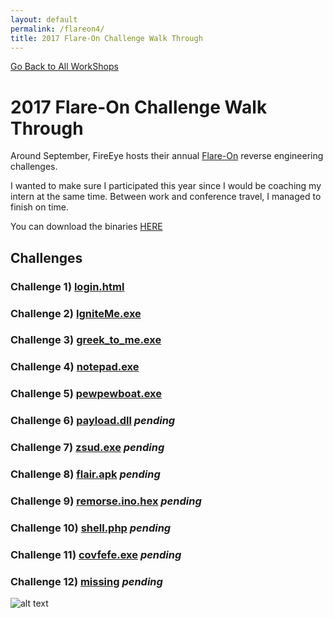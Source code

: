 ```yaml
---
layout: default
permalink: /flareon4/
title: 2017 Flare-On Challenge Walk Through
---
```

[Go Back to All WorkShops](https://securedorg.github.io)

# 2017 Flare-On Challenge Walk Through #

Around September, FireEye hosts their annual [Flare-On](http://www.flare-on.com/) reverse engineering challenges. 

I wanted to make sure I participated this year since I would be coaching my intern at the same time. Between work and conference travel, I managed to finish on time.

You can download the binaries [HERE](https://github.com/securedorg/securedorg.github.io/blob/master/flareon4/binaries.zip)

## Challenges ##

### Challenge 1) [login.html](https://securedorg.github.io/flareon4/challenge1) ### 

### Challenge 2) [IgniteMe.exe](https://securedorg.github.io/flareon4/challenge2) ### 

### Challenge 3) [greek_to_me.exe](https://securedorg.github.io/flareon4/challenge3) ### 

### Challenge 4) [notepad.exe](https://securedorg.github.io/flareon4/challenge4) ### 

### Challenge 5) [pewpewboat.exe](https://securedorg.github.io/flareon4/challenge5) ### 

### Challenge 6) [payload.dll](https://securedorg.github.io/flareon4/challenge6) *pending* ### 

### Challenge 7) [zsud.exe](https://securedorg.github.io/flareon4/challenge7) *pending* ### 

### Challenge 8) [flair.apk](https://securedorg.github.io/flareon4/challenge8) *pending* ### 

### Challenge 9) [remorse.ino.hex](https://securedorg.github.io/flareon4/challenge9) *pending* ### 

### Challenge 10) [shell.php](https://securedorg.github.io/flareon4/challenge10) *pending* ### 

### Challenge 11) [covfefe.exe](https://securedorg.github.io/flareon4/challenge11) *pending* ### 

### Challenge 12) [missing](https://securedorg.github.io/flareon4/challenge12) *pending* ### 



![alt text](https://securedorg.github.io/flareon4/images/flareonstats.png "flareon4stats")